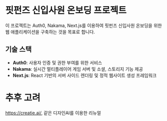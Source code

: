# 핏펀즈 신입사원 온보딩 프로젝트

이 프로젝트는 Auth0, Nakama, Next.js를 이용하여 핏펀즈 신입사원 온보딩을 위한 웹 애플리케이션을 구축하는 것을 목표로 합니다.

## 기술 스택

- **Auth0**: 사용자 인증 및 권한 부여를 위한 서비스
- **Nakama**: 실시간 멀티플레이어 게임 서버 및 소셜, 스토리지 기능 제공
- **Next.js**: React 기반의 서버 사이드 렌더링 및 정적 웹사이트 생성 프레임워크

# 추후 고려
https://creatie.ai/, 같은 디자인AI를 이용한 리뉴얼